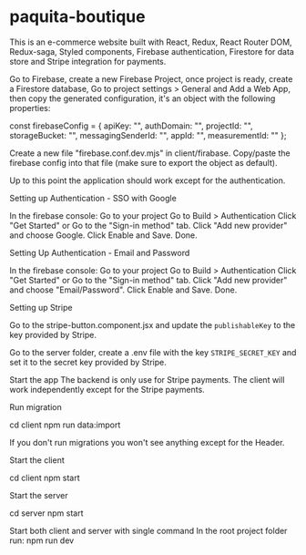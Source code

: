# paquita-boutique

This is an e-commerce website built with React, Redux, React Router DOM, Redux-saga, Styled components, Firebase authentication, Firestore for data store and Stripe integration for payments.

Go to Firebase, create a new Firebase Project, once project is ready, create a Firestore database, Go to project settings > General and Add a Web App, then copy the generated configuration, it's an object with the following properties:

const firebaseConfig = {
apiKey: "",
authDomain: "",
projectId: "",
storageBucket: "",
messagingSenderId: "",
appId: "",
measurementId: ""
};

Create a new file "firebase.conf.dev.mjs" in client/firabase.
Copy/paste the firebase config into that file (make sure to export the object as default).

Up to this point the application should work except for the authentication.

Setting up Authentication - SSO with Google

In the firebase console:
Go to your project
Go to Build > Authentication
Click "Get Started" or Go to the "Sign-in method" tab.
Click "Add new provider" and choose Google.
Click Enable and Save.
Done.

Setting Up Authentication - Email and Password

In the firebase console:
Go to your project
Go to Build > Authentication
Click "Get Started" or Go to the "Sign-in method" tab.
Click "Add new provider" and choose "Email/Password".
Click Enable and Save.
Done.

Setting up Stripe

Go to the stripe-button.component.jsx and update the `publishableKey` to the key provided by Stripe.

Go to the server folder, create a .env file with the key `STRIPE_SECRET_KEY` and set it to the secret key provided by Stripe.

Start the app
The backend is only use for Stripe payments. The client will work independently except for the Stripe payments.

Run migration

cd client
npm run data:import

If you don't run migrations you won't see anything except for the Header.

Start the client

cd client
npm start

Start the server

cd server
npm start

Start both client and server with single command
In the root project folder run:
npm run dev
